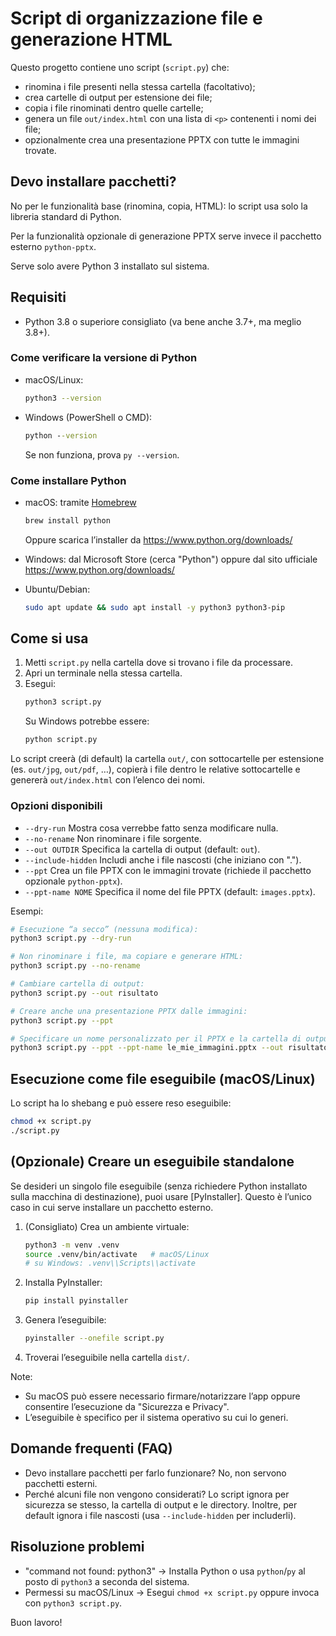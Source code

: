 # Script di organizzazione file e generazione HTML

Questo progetto contiene uno script (`script.py`) che:
- rinomina i file presenti nella stessa cartella (facoltativo);
- crea cartelle di output per estensione dei file;
- copia i file rinominati dentro quelle cartelle;
- genera un file `out/index.html` con una lista di `<p>` contenenti i nomi dei file;
- opzionalmente crea una presentazione PPTX con tutte le immagini trovate.

## Devo installare pacchetti?
No per le funzionalità base (rinomina, copia, HTML): lo script usa solo la libreria standard di Python.

Per la funzionalità opzionale di generazione PPTX serve invece il pacchetto esterno `python-pptx`.

Serve solo avere Python 3 installato sul sistema.

## Requisiti
- Python 3.8 o superiore consigliato (va bene anche 3.7+, ma meglio 3.8+).

### Come verificare la versione di Python
- macOS/Linux:
  ```bash
  python3 --version
  ```
- Windows (PowerShell o CMD):
  ```bat
  python --version
  ```
  Se non funziona, prova `py --version`.

### Come installare Python
- macOS: tramite [Homebrew](https://brew.sh/)
  ```bash
  brew install python
  ```
  Oppure scarica l’installer da https://www.python.org/downloads/

- Windows: dal Microsoft Store (cerca "Python") oppure dal sito ufficiale https://www.python.org/downloads/

- Ubuntu/Debian:
  ```bash
  sudo apt update && sudo apt install -y python3 python3-pip
  ```

## Come si usa
1. Metti `script.py` nella cartella dove si trovano i file da processare.
2. Apri un terminale nella stessa cartella.
3. Esegui:
   ```bash
   python3 script.py
   ```
   Su Windows potrebbe essere:
   ```bat
   python script.py
   ```

Lo script creerà (di default) la cartella `out/`, con sottocartelle per estensione (es. `out/jpg`, `out/pdf`, …), copierà i file dentro le relative sottocartelle e genererà `out/index.html` con l’elenco dei nomi.

### Opzioni disponibili
- `--dry-run` Mostra cosa verrebbe fatto senza modificare nulla.
- `--no-rename` Non rinominare i file sorgente.
- `--out OUTDIR` Specifica la cartella di output (default: `out`).
- `--include-hidden` Includi anche i file nascosti (che iniziano con ".").
- `--ppt` Crea un file PPTX con le immagini trovate (richiede il pacchetto opzionale `python-pptx`).
- `--ppt-name NOME` Specifica il nome del file PPTX (default: `images.pptx`).

Esempi:
```bash
# Esecuzione “a secco” (nessuna modifica):
python3 script.py --dry-run

# Non rinominare i file, ma copiare e generare HTML:
python3 script.py --no-rename

# Cambiare cartella di output:
python3 script.py --out risultato

# Creare anche una presentazione PPTX dalle immagini:
python3 script.py --ppt

# Specificare un nome personalizzato per il PPTX e la cartella di output:
python3 script.py --ppt --ppt-name le_mie_immagini.pptx --out risultato
```

## Esecuzione come file eseguibile (macOS/Linux)
Lo script ha lo shebang e può essere reso eseguibile:
```bash
chmod +x script.py
./script.py
```

## (Opzionale) Creare un eseguibile standalone
Se desideri un singolo file eseguibile (senza richiedere Python installato sulla macchina di destinazione), puoi usare [PyInstaller]. Questo è l’unico caso in cui serve installare un pacchetto esterno.

1. (Consigliato) Crea un ambiente virtuale:
   ```bash
   python3 -m venv .venv
   source .venv/bin/activate   # macOS/Linux
   # su Windows: .venv\\Scripts\\activate
   ```
2. Installa PyInstaller:
   ```bash
   pip install pyinstaller
   ```
3. Genera l’eseguibile:
   ```bash
   pyinstaller --onefile script.py
   ```
4. Troverai l’eseguibile nella cartella `dist/`.

Note:
- Su macOS può essere necessario firmare/notarizzare l’app oppure consentire l’esecuzione da "Sicurezza e Privacy".
- L’eseguibile è specifico per il sistema operativo su cui lo generi.

## Domande frequenti (FAQ)
- Devo installare pacchetti per farlo funzionare? No, non servono pacchetti esterni.
- Perché alcuni file non vengono considerati? Lo script ignora per sicurezza se stesso, la cartella di output e le directory. Inoltre, per default ignora i file nascosti (usa `--include-hidden` per includerli).

## Risoluzione problemi
- "command not found: python3" → Installa Python o usa `python`/`py` al posto di `python3` a seconda del sistema.
- Permessi su macOS/Linux → Esegui `chmod +x script.py` oppure invoca con `python3 script.py`.

Buon lavoro!